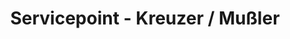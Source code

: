 ---
title: "Servicepoint - Kreuzer / Mußler"
url: /rastatt/servicepoint-kreuzer-mussler/
shop: Autowerkstatt
---